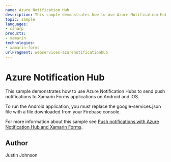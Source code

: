 ```yaml
---
name: Azure Notification Hub
description: This sample demonstrates how to use Azure Notification Hubs to send push notifications to Xamarin Forms applications on Android and iOS.
topic: sample
languages:
- csharp
products:
- xamarin
technologies:
- xamarin-forms
urlFragment: webservices-azurenotificationhub
---
```

Azure Notification Hub
============

This sample demonstrates how to use Azure Notification Hubs to send push notifications to Xamarin Forms applications on Android and iOS.

To run the Android application, you must replace the google-services.json file with a file downloaded from your Firebase console.

For more information about this sample see [Push notifications with Azure Notification Hub and Xamarin Forms](https://docs.microsoft.com/xamarin/xamarin-forms/data-cloud/push-notifications/azure-notification-hub).

Author
------

Justin Johnson
